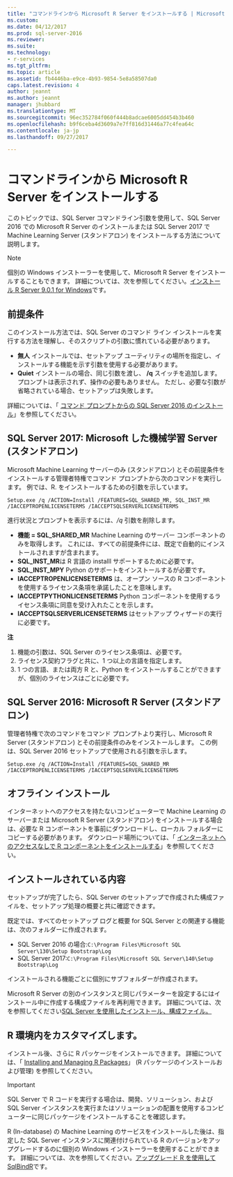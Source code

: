 ```yaml
---
title: "コマンドラインから Microsoft R Server をインストールする | Microsoft Docs"
ms.custom: 
ms.date: 04/12/2017
ms.prod: sql-server-2016
ms.reviewer: 
ms.suite: 
ms.technology:
- r-services
ms.tgt_pltfrm: 
ms.topic: article
ms.assetid: fb4446ba-e9ce-4b93-9854-5e8a58507da0
caps.latest.revision: 4
author: jeannt
ms.author: jeannt
manager: jhubbard
ms.translationtype: MT
ms.sourcegitcommit: 96ec352784f060f444b8adcae6005dd454b3b460
ms.openlocfilehash: b9f6ceba4d3609a7e7ff816d31446a77c4fea64c
ms.contentlocale: ja-jp
ms.lasthandoff: 09/27/2017

---
```

# <a name="install-microsoft-r-server-from-the-command-line"></a>コマンドラインから Microsoft R Server をインストールする
    
このトピックでは、SQL Server コマンドライン引数を使用して、SQL Server 2016 での Microsoft R Server のインストールまたは SQL Server 2017 で Machine Learning Server (スタンドアロン) をインストールする方法について説明します。 

> [!NOTE]
個別の Windows インストーラーを使用して、Microsoft R Server をインストールすることもできます。 詳細については、次を参照してください。[インストール R Server 9.0.1 for Windows](https://msdn.microsoft.com/microsoft-r/rserver-install-windows)です。 

## <a name="prerequisites"></a>前提条件

このインストール方法では、SQL Server のコマンド ライン インストールを実行する方法を理解し、そのスクリプトの引数に慣れている必要があります。

- **無人** インストールでは、セットアップ ユーティリティの場所を指定し、インストールする機能を示す引数を使用する必要があります。 
- **Quiet** インストールの場合、同じ引数を渡し、 **/q** スイッチを追加します。 プロンプトは表示されず、操作の必要もありません。 ただし、必要な引数が省略されている場合、セットアップは失敗します。

詳細については、「 [コマンド プロンプトからの SQL Server 2016 のインストール](../../database-engine/install-windows/install-sql-server-2016-from-the-command-prompt.md)」を参照してください。

## <a name="sql-server-2017-microsoft-machine-learning-server-standalone"></a>SQL Server 2017: Microsoft した機械学習 Server (スタンドアロン)

Microsoft Machine Learning サーバーのみ (スタンドアロン) とその前提条件をインストールする管理者特権でコマンド プロンプトから次のコマンドを実行します。  例では、R. をインストールするための引数を示しています。

```
Setup.exe /q /ACTION=Install /FEATURES=SQL_SHARED_MR, SQL_INST_MR  /IACCEPTROPENLICENSETERMS /IACCEPTSQLSERVERLICENSETERMS 
```

進行状況とプロンプトを表示するには、_/q_ 引数を削除します。

- **機能 = SQL_SHARED_MR** Machine Learning のサーバー コンポーネントのみを取得します。 これには、すべての前提条件には、既定で自動的にインストールされますが含まれます。
- **SQL_INST_MR**は R 言語の installl サポートするために必要です。
- **SQL_INST_MPY** Python のサポートをインストールするが必要です。
- **IACCEPTROPENLICENSETERMS** は、オープン ソースの R コンポーネントを使用するライセンス条項を承諾したことを意味します。
- **IACCEPTPYTHONLICENSETERMS** Python コンポーネントを使用するライセンス条項に同意を受け入れたことを示します。
- **IACCEPTSQLSERVERLICENSETERMS** はセットアップ ウィザードの実行に必要です。

**注**

1. 機能の引数は、SQL Server のライセンス条項は、必要です。
2. ライセンス契約フラグと共に、1 つ以上の言語を指定します。
3. 1 つの言語、または両方 R と、Python をインストールすることができますが、個別のライセンスはごとに必要です。

## <a name="sql-server-2016-microsoft-r-server-standalone"></a>SQL Server 2016: Microsoft R Server (スタンドアロン)

管理者特権で次のコマンドをコマンド プロンプトより実行し、Microsoft R Server (スタンドアロン) とその前提条件のみをインストールします。  この例は、SQL Server 2016 セットアップで使用される引数を示します。

```
Setup.exe /q /ACTION=Install /FEATURES=SQL_SHARED_MR /IACCEPTROPENLICENSETERMS /IACCEPTSQLSERVERLICENSETERMS
```

## <a name="offline-installation"></a>オフライン インストール

インターネットへのアクセスを持たないコンピューターで Machine Learning のサーバーまたは Microsoft R Server (スタンドアロン) をインストールする場合は、必要な R コンポーネントを事前にダウンロードし、ローカル フォルダーにコピーする必要があります。 ダウンロード場所については、「 [インターネットへのアクセスなしで R コンポーネントをインストールする](../r/installing-ml-components-without-internet-access.md)」を参照してください。

## <a name="what-is-installed"></a>インストールされている内容

セットアップが完了したら、SQL Server のセットアップで作成された構成ファイルを、セットアップ処理の概要と共に確認できます。

既定では、すべてのセットアップ ログと概要 for SQL Server との関連する機能は、次のフォルダーに作成されます。

- SQL Server 2016 の場合:`C:\Program Files\Microsoft SQL Server\130\Setup Bootstrap\Log`
- SQL Server 2017:`C:\Program Files\Microsoft SQL Server\140\Setup Bootstrap\Log`

インストールされる機能ごとに個別にサブフォルダーが作成されます。

Microsoft R Server の別のインスタンスと同じパラメーターを設定するにはインストール中に作成する構成ファイルを再利用できます。 詳細については、次を参照してください[SQL Server を使用したインストール、構成ファイル。](../../database-engine/install-windows/install-sql-server-2016-using-a-configuration-file.md)


## <a name="customize-your-r-environment"></a>R 環境内をカスタマイズします。

インストール後、さらに R パッケージをインストールできます。 詳細については、「 [Installing and Managing R Packages](../r/install-additional-r-packages-on-sql-server.md)」 (R パッケージのインストールおよび管理) を参照してください。

> [!IMPORTANT]
> SQL Server で R コードを実行する場合は、開発、ソリューション、および SQL Server インスタンスを実行またはソリューションの配置を使用するコンピューターに同じパッケージをインストールすることを確認します。

R (In-database) の Machine Learning のサービスをインストールした後は、指定した SQL Server インスタンスに関連付けられている R のバージョンをアップグレードするのに個別の Windows インストーラーを使用することができます。 詳細については、次を参照してください。[アップグレード R を使用して SqlBindR](../r/use-sqlbindr-exe-to-upgrade-an-instance-of-sql-server.md)です。



